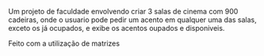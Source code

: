 Um projeto de faculdade envolvendo criar 3 salas de cinema com 900 cadeiras, onde o usuario pode pedir um acento em qualquer uma das salas, exceto os já ocupados, e exibe os acentos oupados e disponiveis.

Feito com a utilização de matrizes
